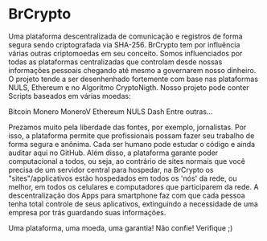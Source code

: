 # BrCrypto

Uma plataforma descentralizada de comunicação e registros de forma segura sendo criptografada via SHA-256.
BrCrypto tem por influência várias outras criptomoedas em seu conceito.
Somos influenciados por todas as plataformas centralizadas que controlam desde nossas informações pessoais chegando até mesmo a governarem nosso dinheiro.
O projeto tende a ser desenhenhado fortemente com base nas plataformas NULS, Ethereum e no Algoritmo CryptoNigth.
Nosso projeto pode conter Scripts baseados em várias moedas:

Bitcoin
Monero
MoneroV
Ethereum
NULS
Dash
Entre outras...

Prezamos muito pela liberdade das fontes, por exemplo, jornalistas. Por isso, a plataforma permite que profissionais possam fazer seu trabalho de forma segura e anônima.
Cada ser humano pode estudar o código e ainda auditar aqui no GitHub.
Além disso, a plataforma garante poder computacional a todos, ou seja, ao contrário de sites normais que você precisa de um servidor central para hospedar, na BrCrypto os "sites"/applicativos estão hospedados em todos os 'nós' da rede, ou melhor, em todos os celulares e computadores que participarem da rede.
A descentralização dos Apps para smartphone faz com que cada pessoa tenha total controle de seus aplicativos, extinguindo a necessidade de uma empresa por trás guardando suas informações.

Uma plataforma, uma moeda, uma garantia!
Não confie! Verifique ;)
